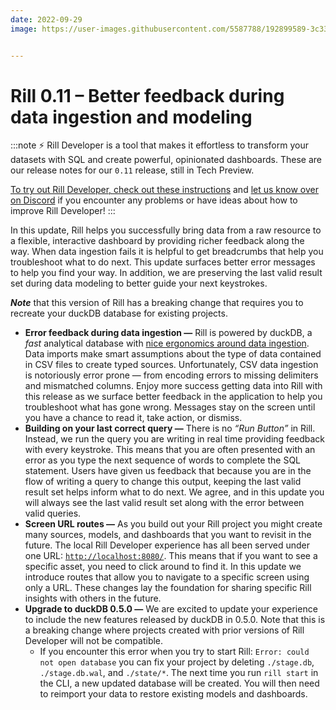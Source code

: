 ```yaml
---
date: 2022-09-29
image: https://user-images.githubusercontent.com/5587788/192899589-3c3362d9-b34a-419c-9299-6bc82f0daae7.png


---
```


# Rill 0.11 – Better feedback during data ingestion and modeling

:::note
⚡ Rill Developer is a tool that makes it effortless to transform your datasets with SQL and create powerful, opinionated dashboards. These are our release notes for our `0.11` release, still in Tech Preview.

[To try out Rill Developer, check out these instructions](/get-started/install) and [let us know over on Discord](https://discord.gg/TatjVY32) if you encounter any problems or have ideas about how to improve Rill Developer!
:::




In this update, Rill helps you successfully bring data from a raw resource to a flexible, interactive dashboard by providing richer feedback along the way. When data ingestion fails it is helpful to get breadcrumbs that help you troubleshoot what to do next. This update surfaces better error messages to help you find your way. In addition, we are preserving the last valid result set during data modeling to better guide your next keystrokes.

***Note*** that this version of Rill has a breaking change that requires you to recreate your duckDB database for existing projects.

- **Error feedback during data ingestion —** Rill is powered by duckDB, a *fast* analytical database with [nice ergonomics around data ingestion](https://duckdb.org/docs/data/csv). Data imports make smart assumptions about the type of data contained in CSV files to create typed sources. Unfortunately, CSV data ingestion is notoriously error prone — from encoding errors to missing delimiters and mismatched columns. Enjoy more success getting data into Rill with this release as we surface better feedback in the application to help you troubleshoot what has gone wrong. Messages stay on the screen until you have a chance to read it, take action, or dismiss.
- **Building on your last correct query —** There is no *“Run Button”* in Rill. Instead, we run the query you are writing in real time providing feedback with every keystroke. This means that you are often presented with an error as you type the next sequence of words to complete the SQL statement. Users have given us feedback that because you are in the flow of writing a query to change this output, keeping the last valid result set helps inform what to do next. We agree, and in this update you will always see the last valid result set along with the error between valid queries.
- **Screen URL routes —** As you build out your Rill project you might create many sources, models, and dashboards that you want to revisit in the future. The local Rill Developer experience has all been served under one URL: [`http://localhost:8080/`](http://localhost:8080/). This means that if you want to see a specific asset, you need to click around to find it. In this update we introduce routes that allow you to navigate to a specific screen using only a URL. These changes lay the foundation for sharing specific Rill insights with others in the future.
- **Upgrade to duckDB 0.5.0 —** We are excited to update your experience to include the new features released by duckDB in 0.5.0. Note that this is a breaking change where projects created with prior versions of Rill Developer will not be compatible.
    - If you encounter this error when you try to start Rill: `Error: could not open database` you can fix your project by deleting `./stage.db`, `./stage.db.wal`, and `./state/*`. The next time you run `rill start` in the CLI, a new updated database will be created. You will then need to reimport your data to restore existing models and dashboards.
